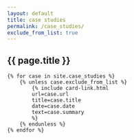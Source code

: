 ```yaml
---
layout: default
title: case studies
permalink: /case_studies/
exclude_from_list: true
---
```


<section class="container my-5">
    <h2>{{ page.title }}</h2>

    {% for case in site.case_studies %}
        {% unless case.exclude_from_list %}
            {% include card-link.html
            url=case.url
            title=case.title
            date=case.date
            text=case.summary
            %}
        {% endunless %}
    {% endfor %}
</section>